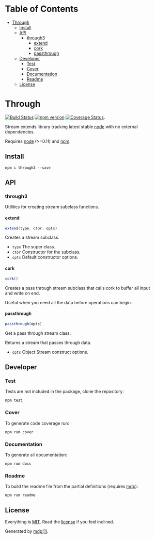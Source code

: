 Table of Contents
=================

* [Through](#through)
  * [Install](#install)
  * [API](#api)
    * [through3](#through3)
      * [extend](#extend)
      * [cork](#cork)
      * [passthrough](#passthrough)
  * [Developer](#developer)
    * [Test](#test)
    * [Cover](#cover)
    * [Documentation](#documentation)
    * [Readme](#readme)
  * [License](#license)

Through
=======

[<img src="https://travis-ci.org/tmpfs/through3.svg" alt="Build Status">](https://travis-ci.org/tmpfs/through3)
[<img src="http://img.shields.io/npm/v/through3.svg" alt="npm version">](https://npmjs.org/package/through3)
[<img src="https://coveralls.io/repos/tmpfs/through3/badge.svg?branch=master&service=github&v=1" alt="Coverage Status">](https://coveralls.io/github/tmpfs/through3?branch=master).

Stream extends library tracking latest stable [node](http://nodejs.org) with no external dependencies.

Requires [node](http://nodejs.org) (>=0.11) and [npm](http://www.npmjs.org).

## Install

```
npm i through3 --save
```

## API

### through3

Utilities for creating stream subclass functions.

#### extend

```javascript
extend(type, ctor, opts)
```

Creates a stream subclass.

* `type` The super class.
* `ctor` Constructor for the subclass.
* `opts` Default constructor options.

#### cork

```javascript
cork()
```

Creates a pass through stream subclass that calls cork to buffer all
input and write on end.

Useful when you need all the data before operations can begin.

#### passthrough

```javascript
passthrough(opts)
```

Get a pass through stream class.

Returns a stream that passes through data.

* `opts` Object Stream construct options.

## Developer

### Test

Tests are not included in the package, clone the repository:

```
npm test
```

### Cover

To generate code coverage run:

```
npm run cover
```

### Documentation

To generate all documentation:

```
npm run docs
```

### Readme

To build the readme file from the partial definitions (requires [mdp](https://github.com/tmpfs/mdp)):

```
npm run readme
```

## License

Everything is [MIT](http://en.wikipedia.org/wiki/MIT_License). Read the [license](https://github.com/tmpfs/through3/blob/master/LICENSE) if you feel inclined.

Generated by [mdp(1)](https://github.com/tmpfs/mdp).

[node]: http://nodejs.org
[npm]: http://www.npmjs.org
[mdp]: https://github.com/tmpfs/mdp
